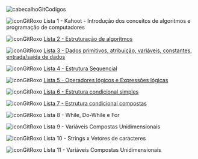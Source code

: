 ![cabecalhoGitCodigos](https://github.com/brunamota/AP1/assets/66503956/89e8b4f0-e13f-4776-bc96-f9165ef63eb4)

![iconGitRoxo](https://github.com/brunamota/AP1/assets/66503956/03d6aea2-8d2b-4a20-8f14-dc50cef43f2a) Lista 1 - Kahoot - Introdução dos conceitos de algoritmos e programação de computadores

![iconGitRoxo](https://github.com/brunamota/AP1/assets/66503956/03d6aea2-8d2b-4a20-8f14-dc50cef43f2a) [Lista 2 - Estruturação de algoritmos](https://github.com/brunamota/AP1/blob/main/CorrecaoListas/Lista02.md)

![iconGitRoxo](https://github.com/brunamota/AP1/assets/66503956/03d6aea2-8d2b-4a20-8f14-dc50cef43f2a) [Lista 3 - Dados primitivos, atribuição, variáveis, constantes, entrada/saída de dados](https://github.com/brunamota/AP1/blob/main/CorrecaoListas/Lista03.md)

![iconGitRoxo](https://github.com/brunamota/AP1/assets/66503956/03d6aea2-8d2b-4a20-8f14-dc50cef43f2a) [Lista 4 - Estrutura Sequencial](https://github.com/brunamota/AP1/blob/main/CorrecaoListas/Lista04.md)

![iconGitRoxo](https://github.com/brunamota/AP1/assets/66503956/03d6aea2-8d2b-4a20-8f14-dc50cef43f2a) [Lista 5 - Operadores lógicos e Expressões lógicas](https://github.com/brunamota/AP1/blob/main/CorrecaoListas/Lista05.md)

![iconGitRoxo](https://github.com/brunamota/AP1/assets/66503956/03d6aea2-8d2b-4a20-8f14-dc50cef43f2a) [Lista 6 - Estrutura condicional simples](https://github.com/brunamota/AP1/blob/main/CorrecaoListas/Lista06.md)

![iconGitRoxo](https://github.com/brunamota/AP1/assets/66503956/03d6aea2-8d2b-4a20-8f14-dc50cef43f2a) [Lista 7 - Estrutura condicional compostas](https://github.com/brunamota/AP1/blob/main/CorrecaoListas/Lista07.md)

![iconGitRoxo](https://github.com/brunamota/AP1/assets/66503956/03d6aea2-8d2b-4a20-8f14-dc50cef43f2a) Lista 8 - While, Do-While e For

![iconGitRoxo](https://github.com/brunamota/AP1/assets/66503956/03d6aea2-8d2b-4a20-8f14-dc50cef43f2a) Lista 9 - Variáveis Compostas Unidimensionais

![iconGitRoxo](https://github.com/brunamota/AP1/assets/66503956/03d6aea2-8d2b-4a20-8f14-dc50cef43f2a) Lista 10 - Strings x Vetores de caracteres

![iconGitRoxo](https://github.com/brunamota/AP1/assets/66503956/03d6aea2-8d2b-4a20-8f14-dc50cef43f2a) Lista 11 - Variáveis Compostas Unidimensionais


